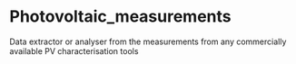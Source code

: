 # Photovoltaic_measurements
Data extractor or analyser from the measurements from any commercially available PV characterisation tools
